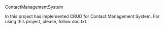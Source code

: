  ContactManagementSystem
 
 In this project has implemented CRUD for Contact Management System. For using this project, please, follow doc.txt.
